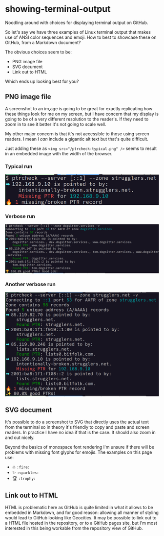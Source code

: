 # showing-terminal-output

Noodling around with choices for displaying terminal output on GitHub.

So let's say we have three examples of Linux terminal output that makes use of
ANSI color sequences and emoji. How to best to showcase these on GitHub, from
a Markdown document?

The obvious choices seem to be:

- PNG image file
- SVG document
- Link out to HTML

Which ends up looking best for you?

## PNG image file

A screenshot to an im,age is going to be great for exactly replicating how
these things look for me on my screen, but I have concern that my display is
going to be of a very different resolution to the reader's. If they need to
zoom in to see it better it's not going to scale well.

My other major concern is that it's not accessible to those using screen
readers. I mean I _can_ include a gigantic alt text but that's quite
difficult.

Just adding these as `<img src="/ptrcheck-typical.png" />` seems to result in an embedded image with the width of the browser.

### Typical run
<img src="/ptrcheck-typical.png" />

### Verbose run
<img src="/ptrcheck-verbose.png" />

### Another verbose run
<img src="/ptrcheck-verbose2.png" />

## SVG document

It's possible to do a screenshot to SVG that directly uses the actual text
from the terminal so in theory it's friendly to copy and paste and screen
readers. In practice I have no idea if that is the case. It should also zoom
in and out nicely.

Beyond the basics of monospace font rendering I'm unsure if there will be
problems with missing font glyphs for emojis. The examples on this page use:

- :fire: `:fire:`
- :sparkles: `:sparkles:`
- :trophy: `:trophy:`

## Link out to HTML

HTML is problematic here as GitHub is quite limited in what it allows to be
embedded in Markdown, and for good reason: allowing all manner of styling
would lead to GitHub looking like Geocities. It may be possible to link out to
a HTML file hosted in the repository, or to a GitHub pages site, but I'm most
interested in this being workable from the repository view of GitHub.
